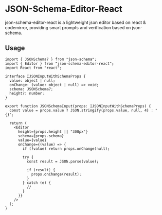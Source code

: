 # JSON-Schema-Editor-React

json-schema-editor-react is a lightweight json editor based on react & codemirror, providing smart prompts and verification based on json-schema.

## Usage

```tsx
import { JSONSchema7 } from "json-schema";
import { Editor } from "json-schema-editor-react";
import React from "react";

interface IJSONInputWithSchemaProps {
  value: object | null;
  onChange: (value: object | null) => void;
  schema: JSONSchema7;
  height?: number;
}

export function JSONSchemaInput(props: IJSONInputWithSchemaProps) {
  const value = props.value ? JSON.stringify(props.value, null, 4) : "{}";

  return (
    <Editor
      height={props.height || "300px"}
      schema={props.schema}
      value={value}
      onChange={(value) => {
        if (!value) return props.onChange(null);

        try {
          const result = JSON.parse(value);
          
          if (result) {
            props.onChange(result);
          }
        } catch (e) {
          // _
        }
      }}
    />
  );
}
```